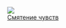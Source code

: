 ![](/books/prose_classic/Цвейг%20Стефан/Смятение%20чувств.jpg)  
[Смятение чувств](/books/prose_classic/Цвейг%20Стефан/Смятение%20чувств)